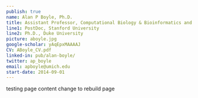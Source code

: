 ```yaml
---
publish: true
name: Alan P Boyle, Ph.D.
title: Assistant Professor, Computational Biology & Bioinformatics and Human Genetics
line1: PostDoc, Stanford University
line2: Ph.D., Duke University
picture: aboyle.jpg
google-scholar: yAqEpxMAAAAJ
CV: ABoyle_CV.pdf
linked-in: pub/alan-boyle/
twitter: ap_boyle
email: apboyle@umich.edu
start-date: 2014-09-01
---
```


testing page content
change to rebuild page
